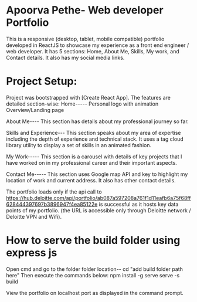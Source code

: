 Apoorva Pethe- Web developer Portfolio
===================================================

This is a responsive (desktop, tablet, mobile compatible) portfolio developed in ReactJS to showcase my experience as a front end engineer / web developer.
It has 5 sections: Home, About Me, Skills, My work, and Contact details.
It also has my social media links.

Project Setup:
===================================================
Project was bootstrapped with [Create React App]. 
The features are detailed section-wise:
Home-----
Personal logo with animation
Overview/Landing page

About Me----
This section has details about my professional journey so far. 

Skills and Experience---
This section speaks about my area of expertise including the depth of experience and technical stack.
It uses a tag cloud library utility to display a set of skills in an animated fashion.

My Work-----
This section is a carousel with details of key projects that I have worked on in my professional career and their important aspects. 

Contact Me-----
This section uses Google map API and key to highlight my location of work and current address. 
It also has other contact details.


The portfolio loads only if the api call to https://hub.deloitte.com/api/portfolio/ab087a597208a761f1d11eafb6a75f68ff628444397697b3896947f4ea85122e is successful as it hosts key data points of my portfolio. (the URL is accessible only through Deloitte network / Deloitte VPN and Wifi).

How to serve the build folder using express js
===================================================
Open cmd and go to the folder folder location-- cd "add build folder path here"
Then execute the commands below:
npm install -g serve
serve -s build

View the portfolio on localhost port as displayed in the command prompt.


